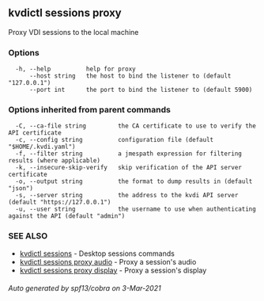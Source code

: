 ## kvdictl sessions proxy

Proxy VDI sessions to the local machine

### Options

```
  -h, --help          help for proxy
      --host string   the host to bind the listener to (default "127.0.0.1")
      --port int      the port to bind the listener to (default 5900)
```

### Options inherited from parent commands

```
  -C, --ca-file string         the CA certificate to use to verify the API certificate
  -c, --config string          configuration file (default "$HOME/.kvdi.yaml")
  -f, --filter string          a jmespath expression for filtering results (where applicable)
  -k, --insecure-skip-verify   skip verification of the API server certificate
  -o, --output string          the format to dump results in (default "json")
  -s, --server string          the address to the kvdi API server (default "https://127.0.0.1")
  -u, --user string            the username to use when authenticating against the API (default "admin")
```

### SEE ALSO

* [kvdictl sessions](kvdictl_sessions.md)	 - Desktop sessions commands
* [kvdictl sessions proxy audio](kvdictl_sessions_proxy_audio.md)	 - Proxy a session's audio
* [kvdictl sessions proxy display](kvdictl_sessions_proxy_display.md)	 - Proxy a session's display

###### Auto generated by spf13/cobra on 3-Mar-2021
